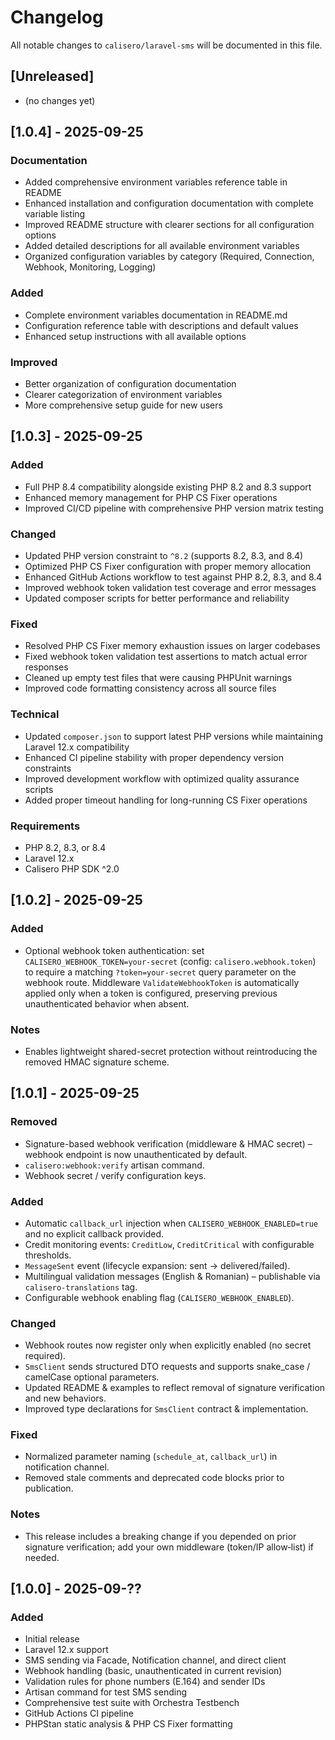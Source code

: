 # Changelog

All notable changes to `calisero/laravel-sms` will be documented in this file.

## [Unreleased]
- (no changes yet)

## [1.0.4] - 2025-09-25
### Documentation
- Added comprehensive environment variables reference table in README
- Enhanced installation and configuration documentation with complete variable listing
- Improved README structure with clearer sections for all configuration options
- Added detailed descriptions for all available environment variables
- Organized configuration variables by category (Required, Connection, Webhook, Monitoring, Logging)

### Added
- Complete environment variables documentation in README.md
- Configuration reference table with descriptions and default values
- Enhanced setup instructions with all available options

### Improved
- Better organization of configuration documentation
- Clearer categorization of environment variables
- More comprehensive setup guide for new users

## [1.0.3] - 2025-09-25
### Added
- Full PHP 8.4 compatibility alongside existing PHP 8.2 and 8.3 support
- Enhanced memory management for PHP CS Fixer operations
- Improved CI/CD pipeline with comprehensive PHP version matrix testing

### Changed
- Updated PHP version constraint to `^8.2` (supports 8.2, 8.3, and 8.4)
- Optimized PHP CS Fixer configuration with proper memory allocation
- Enhanced GitHub Actions workflow to test against PHP 8.2, 8.3, and 8.4
- Improved webhook token validation test coverage and error messages
- Updated composer scripts for better performance and reliability

### Fixed
- Resolved PHP CS Fixer memory exhaustion issues on larger codebases
- Fixed webhook token validation test assertions to match actual error responses
- Cleaned up empty test files that were causing PHPUnit warnings
- Improved code formatting consistency across all source files

### Technical
- Updated `composer.json` to support latest PHP versions while maintaining Laravel 12.x compatibility
- Enhanced CI pipeline stability with proper dependency version constraints
- Improved development workflow with optimized quality assurance scripts
- Added proper timeout handling for long-running CS Fixer operations

### Requirements
- PHP 8.2, 8.3, or 8.4
- Laravel 12.x
- Calisero PHP SDK ^2.0

## [1.0.2] - 2025-09-25
### Added
- Optional webhook token authentication: set `CALISERO_WEBHOOK_TOKEN=your-secret` (config: `calisero.webhook.token`) to require a matching `?token=your-secret` query parameter on the webhook route. Middleware `ValidateWebhookToken` is automatically applied only when a token is configured, preserving previous unauthenticated behavior when absent.

### Notes
- Enables lightweight shared-secret protection without reintroducing the removed HMAC signature scheme.

## [1.0.1] - 2025-09-25
### Removed
- Signature-based webhook verification (middleware & HMAC secret) – webhook endpoint is now unauthenticated by default.
- `calisero:webhook:verify` artisan command.
- Webhook secret / verify configuration keys.

### Added
- Automatic `callback_url` injection when `CALISERO_WEBHOOK_ENABLED=true` and no explicit callback provided.
- Credit monitoring events: `CreditLow`, `CreditCritical` with configurable thresholds.
- `MessageSent` event (lifecycle expansion: sent → delivered/failed).
- Multilingual validation messages (English & Romanian) – publishable via `calisero-translations` tag.
- Configurable webhook enabling flag (`CALISERO_WEBHOOK_ENABLED`).

### Changed
- Webhook routes now register only when explicitly enabled (no secret required).
- `SmsClient` sends structured DTO requests and supports snake_case / camelCase optional parameters.
- Updated README & examples to reflect removal of signature verification and new behaviors.
- Improved type declarations for `SmsClient` contract & implementation.

### Fixed
- Normalized parameter naming (`schedule_at`, `callback_url`) in notification channel.
- Removed stale comments and deprecated code blocks prior to publication.

### Notes
- This release includes a breaking change if you depended on prior signature verification; add your own middleware (token/IP allow‑list) if needed.

## [1.0.0] - 2025-09-??
### Added
- Initial release
- Laravel 12.x support
- SMS sending via Facade, Notification channel, and direct client
- Webhook handling (basic, unauthenticated in current revision)
- Validation rules for phone numbers (E.164) and sender IDs
- Artisan command for test SMS sending
- Comprehensive test suite with Orchestra Testbench
- GitHub Actions CI pipeline
- PHPStan static analysis & PHP CS Fixer formatting
